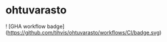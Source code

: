 # ohtuvarasto

! [GHA workflow badge] (https://github.com/tihvis/ohtuvarasto/workflows/CI/badge.svg)
